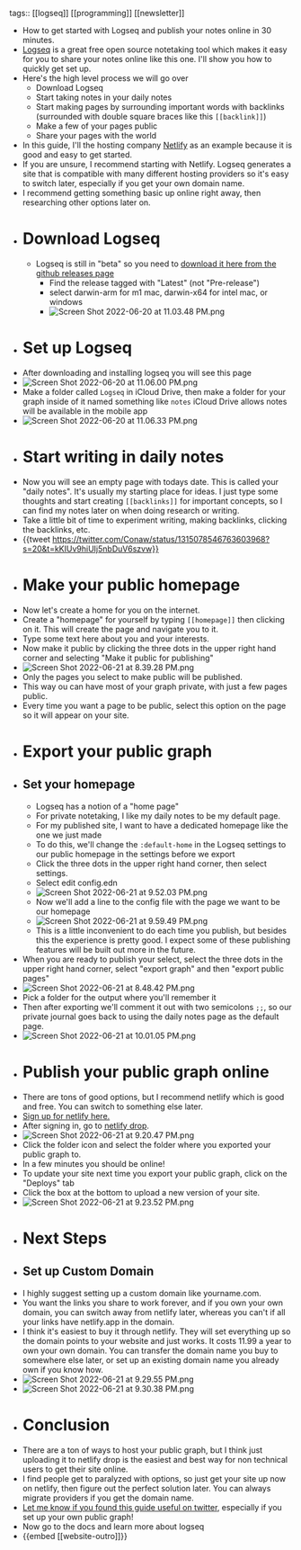 tags:: [[logseq]] [[programming]] [[newsletter]]

- How to get started with Logseq and publish your notes online in 30 minutes.
- [Logseq](https://logseq.com/) is a great free open source notetaking tool which makes it easy for you to share your notes online like this one. I'll show you how to quickly get set up.
- Here's the high level process we will go over
	- Download Logseq
	- Start taking notes in your daily notes
	- Start making pages by surrounding important words with backlinks (surrounded with double square braces like this `[[backlink]]`)
	- Make a few of your pages public
	- Share your pages with the world
- In this guide, I'll the hosting company [Netlify](https://netlify.com/) as an example because it is good and easy to get started.
- If you are unsure, I recommend starting with Netlify. Logseq generates a site that is compatible with many different hosting providers so it's easy to switch later, especially if you get your own domain name.
- I recommend getting something basic up online right away, then researching other options later on.
- # Download Logseq
	- Logseq is still in "beta" so you need to [download it here from the github releases page](https://github.com/logseq/logseq/releases)
		- Find the release tagged with "Latest" (not "Pre-release")
		- select darwin-arm for m1 mac, darwin-x64 for intel mac, or windows
		- ![Screen Shot 2022-06-20 at 11.03.48 PM.png](../assets/Screen_Shot_2022-06-20_at_11.03.48_PM_1655791431674_0.png)
- # Set up Logseq
- After downloading and installing logseq you will see this page
- ![Screen Shot 2022-06-20 at 11.06.00 PM.png](../assets/Screen_Shot_2022-06-20_at_11.06.00_PM_1655867735121_0.png)
- Make a folder called `Logseq` in iCloud Drive, then make a folder for your graph inside of it named something like `notes` iCloud Drive allows notes will be available in the mobile app
- ![Screen Shot 2022-06-20 at 11.06.33 PM.png](../assets/Screen_Shot_2022-06-20_at_11.06.33_PM_1655867799306_0.png)
- # Start writing in daily notes
- Now you will see an empty page with todays date. This is called your "daily notes". It's usually my starting place for ideas. I just type some thoughts and start creating `[[backlinks]]` for important concepts, so I can find my notes later on when doing research or writing.
- Take a little bit of time to experiment writing, making backlinks, clicking the backlinks, etc.
- {{tweet https://twitter.com/Conaw/status/1315078546763603968?s=20&t=kKIUv9hiUIj5nbDuV6szvw}}
- # Make your public homepage
- Now let's create a home for you on the internet.
- Create a "homepage" for yourself by typing `[[homepage]]` then clicking on it. This will create the page and navigate you to it.
- Type some text here about you and your interests.
- Now make it public by clicking the three dots in the upper right hand corner and selecting "Make it public for publishing"
- ![Screen Shot 2022-06-21 at 8.39.28 PM.png](../assets/Screen_Shot_2022-06-21_at_8.39.28_PM_1655869222077_0.png)
- Only the pages you select to make public will be published.
- This way ou can have most of your graph private, with just a few pages public.
- Every time you want a page to be public, select this option on the page so it will appear on your site.
- # Export your public graph
- ## Set your homepage
	- Logseq has a notion of a "home page"
	- For private notetaking, I like my daily notes to be my default page.
	- For my published site, I want to have a dedicated homepage like the one we just made
	- To do this, we'll change the `:default-home` in the Logseq settings to our public homepage in the settings before we export
	- Click the three dots in the upper right hand corner, then select settings.
	- Select edit config.edn
	- ![Screen Shot 2022-06-21 at 9.52.03 PM.png](../assets/Screen_Shot_2022-06-21_at_9.52.03_PM_1655873571989_0.png)
	- Now we'll add a line to the config file with the page we want to be our homepage
	- ![Screen Shot 2022-06-21 at 9.59.49 PM.png](../assets/Screen_Shot_2022-06-21_at_9.59.49_PM_1655874027495_0.png)
	- This is a little inconvenient to do each time you publish, but besides this the experience is pretty good. I expect some of these publishing features will be built out more in the future.
- When you are ready to publish your select, select the three dots in the upper right hand corner, select "export graph" and then "export public pages"
- ![Screen Shot 2022-06-21 at 8.48.42 PM.png](../assets/Screen_Shot_2022-06-21_at_8.48.42_PM_1655870916259_0.png)
- Pick a folder for the output where you'll remember it
- Then after exporting we'll comment it out with two semicolons `;;`, so our private journal goes back to using the daily notes page as the default page.
- ![Screen Shot 2022-06-21 at 10.01.05 PM.png](../assets/Screen_Shot_2022-06-21_at_10.01.05_PM_1655874093350_0.png)
- # Publish your public graph online
- There are tons of good options, but I recommend netlify which is good and free. You can switch to something else later.
- [Sign up for netlify here.](https://app.netlify.com/signup)
- After signing in, go to [netlify drop](https://app.netlify.com/drop).
- ![Screen Shot 2022-06-21 at 9.20.47 PM.png](../assets/Screen_Shot_2022-06-21_at_9.20.47_PM_1655871711326_0.png)
- Click the folder icon and select the folder where you exported your public graph to.
- In a few minutes you should be online!
- To update your site next time you export your public graph, click on the "Deploys" tab
- Click the box at the bottom to upload a new version of your site.
- ![Screen Shot 2022-06-21 at 9.23.52 PM.png](../assets/Screen_Shot_2022-06-21_at_9.23.52_PM_1655871930673_0.png)
- # Next Steps
- ## Set up Custom Domain
- I highly suggest setting up a custom domain like yourname.com.
- You want the links you share to work forever, and if you own your own domain, you can switch away from netlify later, whereas you can't if all your links have netlify.app in the domain.
- I think it's easiest to buy it through netlify. They will set everything up so the domain points to your website and just works. It costs 11.99 a year to own your own domain. You can transfer the domain name you buy to somewhere else later, or set up an existing domain name you already own if you know how.
- ![Screen Shot 2022-06-21 at 9.29.55 PM.png](../assets/Screen_Shot_2022-06-21_at_9.29.55_PM_1655872198304_0.png)
- ![Screen Shot 2022-06-21 at 9.30.38 PM.png](../assets/Screen_Shot_2022-06-21_at_9.30.38_PM_1655872240770_0.png)
- # Conclusion
- There are a ton of ways to host your public graph, but I think just uploading it to netlify drop is the easiest and best way for non technical users to get their site online.
- I find people get to paralyzed with options, so just get your site up now on netlify, then figure out the perfect solution later. You can always migrate providers if you get the domain name.
- [Let me know if you found this guide useful on twitter](https://twitter.com/Bsunter),  especially if you set up your own public graph!
- Now go to the docs and learn more about logseq
- {{embed [[website-outro]]}}